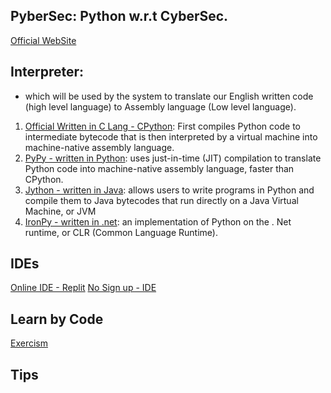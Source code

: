 ## PyberSec: Python w.r.t CyberSec.
[Official WebSite](https://www.python.org/)

## Interpreter: 
- which will be used by the system to translate our English written code (high level language) to Assembly language (Low level language).

1. [Official Written in C Lang - CPython](https://cython.org/): First compiles Python code to intermediate bytecode that is then interpreted by a virtual machine into machine-native assembly language.
2. [PyPy - written in Python](https://www.pypy.org/): uses just-in-time (JIT) compilation to translate Python code into machine-native assembly language, faster than CPython.
3. [Jython - written in Java](https://www.jython.org/): allows users to write programs in Python and compile them to Java bytecodes that run directly on a Java Virtual Machine, or JVM
4. [IronPy - written in .net](https://ironpython.net/): an implementation of Python on the . Net runtime, or CLR (Common Language Runtime).

## IDEs
[Online IDE - Replit](https://replit.com/)
[No Sign up - IDE](https://glot.io/)

## Learn by Code
[Exercism](https://exercism.org/dashboard)

## Tips
